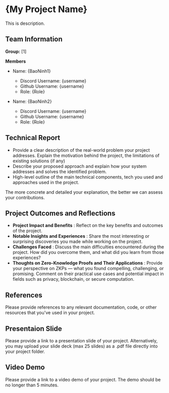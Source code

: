 # {My Project Name}

This is description.

## Team Information
**Group:** [1]

**Members**

- Name: {BaoNinh1}
  - Discord Username: {username}
  - Github Username: {username}
  - Role: {Role}

- Name: {BaoNinh2}
  - Discord Username: {username}
  - Github Username: {username}
  - Role: {Role}

  
## Technical Report

- Provide a clear description of the real-world problem your project addresses. Explain the motivation behind the project, the limitations of existing solutions (if any)
- Describe your proposed approach and explain how your system addresses and solves the identified problem.
- High-level outline of the main technical components, tech you used and approaches used in the project.

The more concrete and detailed your explanation, the better we can assess your contributions.

## Project Outcomes and Reflections

- **Project Impact and Benefits** : Reflect on the key benefits and outcomes of the project. 
- **Notable Insights and Experiences** : Share the most interesting or surprising discoveries you made while working on the project. 
- **Challenges Faced** : Discuss the main difficulties encountered during the project. How did you overcome them, and what did you learn from those experiences?
- **Thoughts on Zero-Knowledge Proofs and Their Applications** : Provide your perspective on ZKPs — what you found compelling, challenging, or promising. Comment on their practical use cases and potential impact in fields such as privacy, blockchain, or secure computation.

## References

Please provide references to any relevant documentation, code, or other resources that you've used in your project.

## Presentaion Slide
Please provide a link to a presentation slide of your project. Alternatively, you may upload your slide deck (max 25 slides) as a .pdf file directly into your project folder.

## Video Demo 

Please provide a link to a video demo of your project. The demo should be no longer than 5 minutes.

